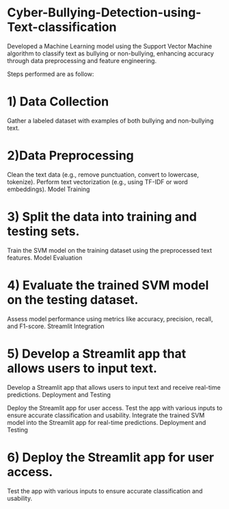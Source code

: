 # Cyber-Bullying-Detection-using-Text-classification
Developed a Machine Learning model using the Support Vector Machine algorithm to classify text as bullying or non-bullying, enhancing accuracy through data preprocessing and feature engineering.

Steps performed are as follow: 

# 1) Data Collection
   
Gather a labeled dataset with examples of both bullying and non-bullying text.

# 2)Data Preprocessing

Clean the text data (e.g., remove punctuation, convert to lowercase, tokenize).
Perform text vectorization (e.g., using TF-IDF or word embeddings).
Model Training

# 3) Split the data into training and testing sets.

Train the SVM model on the training dataset using the preprocessed text features.
Model Evaluation

# 4) Evaluate the trained SVM model on the testing dataset.
   
Assess model performance using metrics like accuracy, precision, recall, and F1-score.
Streamlit Integration

# 5) Develop a Streamlit app that allows users to input text.

Develop a Streamlit app that allows users to input text and receive real-time predictions.
Deployment and Testing

Deploy the Streamlit app for user access.
Test the app with various inputs to ensure accurate classification and usability.
Integrate the trained SVM model into the Streamlit app for real-time predictions.
Deployment and Testing

# 6) Deploy the Streamlit app for user access.
   
Test the app with various inputs to ensure accurate classification and usability.
